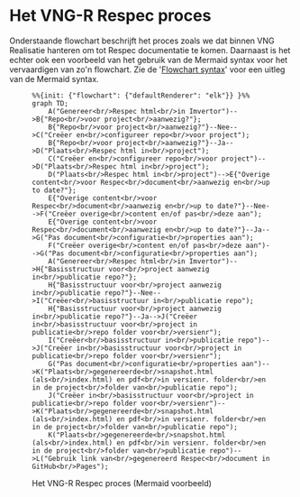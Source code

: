 # Het VNG-R Respec proces

Onderstaande flowchart beschrijft het proces zoals we dat binnen VNG Realisatie hanteren om tot Respec documentatie te komen. Daarnaast is het echter ook een voorbeeld van het gebruik van de Mermaid syntax voor het vervaardigen van zo'n flowchart. Zie de '[Flowchart syntax](https://mermaid.js.org/syntax/flowchart.html)' voor een uitleg van de Mermaid syntax.

<figure>
    
```mermaid
%%{init: {"flowchart": {"defaultRenderer": "elk"}} }%%
graph TD;
    A("Genereer<br/>Respec html<br/>in Imvertor")-->B{"Repo<br/>voor project<br/>aanwezig?"};
    B{"Repo<br/>voor project<br/>aanwezig?"}--Nee-->C("Creëer en<br/>configureer repo<br/>voor project");
    B{"Repo<br/>voor project<br/>aanwezig?"}--Ja-->D("Plaats<br/>Respec html in<br/>project");
    C("Creëer en<br/>configureer repo<br/>voor project")-->D("Plaats<br/>Respec html in<br/>project");
    D("Plaats<br/>Respec html in<br/>project")-->E{"Overige content<br/>voor Respec<br/>document<br/>aanwezig en<br/>up to date?"};
    E{"Overige content<br/>voor Respec<br/>document<br/>aanwezig en<br/>up to date?"}--Nee-->F("Creëer overige<br/>content en/of pas<br/>deze aan");
    E{"Overige content<br/>voor Respec<br/>document<br/>aanwezig en<br/>up to date?"}--Ja-->G("Pas document<br/>configuratie<br/>properties aan");
    F("Creëer overige<br/>content en/of pas<br/>deze aan")-->G("Pas document<br/>configuratie<br/>properties aan");
    A("Genereer<br/>Respec html<br/>in Imvertor")-->H{"Basisstructuur voor<br/>project aanwezig in<br/>publicatie repo?"};
    H{"Basisstructuur voor<br/>project aanwezig in<br/>publicatie repo?"}--Nee-->I("Creëer<br/>basisstructuur in<br/>publicatie repo");
    H{"Basisstructuur voor<br/>project aanwezig in<br/>publicatie repo?"}--Ja-->J("Creëer in<br/>basisstructuur voor<br/>project in publicatie<br/>repo folder voor<br/>versienr");
    I("Creëer<br/>basisstructuur in<br/>publicatie repo")-->J("Creëer in<br/>basisstructuur voor<br/>project in publicatie<br/>repo folder voor<br/>versienr");
    G("Pas document<br/>configuratie<br/>properties aan")-->K("Plaats<br/>gegenereerde<br/>snapshot.html (als<br/>index.html) en pdf<br/>in versienr. folder<br/>en in de project<br/>folder van<br/>publicatie repo");
    J("Creëer in<br/>basisstructuur voor<br/>project in publicatie<br/>repo folder voor<br/>versienr")-->K("Plaats<br/>gegenereerde<br/>snapshot.html (als<br/>index.html) en pdf<br/>in versienr. folder<br/>en in de project<br/>folder van<br/>publicatie repo");
    K("Plaats<br/>gegenereerde<br/>snapshot.html (als<br/>index.html) en pdf<br/>in versienr. folder<br/>en in de project<br/>folder van<br/>publicatie repo")-->L("Gebruik link van<br/>gegenereerd Respec<br/>document in GitHub<br/>Pages");
```

<figcaption>Het VNG-R Respec proces (Mermaid voorbeeld)</figcaption>
</figure>
